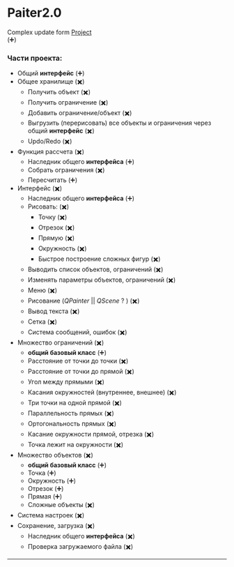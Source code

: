 # Paiter2.0
Complex update form [Project](https://github.com/109spbu2sem/Project)  
(:heavy_plus_sign:)
### Части проекта:
* Общий __интерфейс__ (:heavy_plus_sign:)
* Общее хранилище  (:heavy_multiplication_x:)
  * Получить объект (:heavy_multiplication_x:)
  * Получить ограничение (:heavy_multiplication_x:)
  * Добавить ограничение/объект (:heavy_multiplication_x:)
  * Выгрузить (перерисовать) все объекты и ограничения через общий __интерфейс__ (:heavy_multiplication_x:)
  * Updo/Redo (:heavy_multiplication_x:)
* Функция рассчета (:heavy_multiplication_x:)
  * Наследник общего __интерфейса__ (:heavy_plus_sign:)
  * Собрать ограничения (:heavy_multiplication_x:)
  * Пересчитать (:heavy_plus_sign:)
* Интерфейс (:heavy_multiplication_x:)
    * Наследник общего __интерфейса__ (:heavy_plus_sign:)
    * Рисовать: (:heavy_multiplication_x:)
        * Точку (:heavy_multiplication_x:)
        * Отрезок (:heavy_multiplication_x:)
        * Прямую (:heavy_multiplication_x:)
        * Окружность (:heavy_multiplication_x:)
        * Быстрое построение сложных фигур (:heavy_multiplication_x:)
    * Выводить список объектов, ограничений (:heavy_multiplication_x:)
    * Изменять параметры объектов, ограничений (:heavy_multiplication_x:)
    * Меню (:heavy_multiplication_x:)
    * Рисование (_QPainter_ || _QScene_ ? ) (:heavy_multiplication_x:)
    * Вывод текста (:heavy_multiplication_x:)
    * Сетка (:heavy_multiplication_x:)
    * Система сообщений, ошибок (:heavy_multiplication_x:)
* Множество ограничений (:heavy_multiplication_x:)
    * __общий базовый класс__ (:heavy_plus_sign:)
    * Расстояние от точки до точки (:heavy_multiplication_x:)
    * Расстояние от точки до прямой (:heavy_multiplication_x:)
    * Угол между прямыми (:heavy_multiplication_x:)
    * Касания окружностей (внутреннее, внешнее) (:heavy_multiplication_x:)
    * Три точки на одной прямой (:heavy_multiplication_x:)
    * Параллельность прямых (:heavy_multiplication_x:)
    * Ортогональность прямых (:heavy_multiplication_x:)
    * Касание окружности прямой, отрезка (:heavy_multiplication_x:)
    * Точка лежит на окружности (:heavy_multiplication_x:)
* Множество объектов (:heavy_multiplication_x:)
    * __общий базовый класс__ (:heavy_plus_sign:)
    * Точка (:heavy_plus_sign:)
    * Окружность (:heavy_plus_sign:)
    * Отрезок (:heavy_plus_sign:)
    * Прямая (:heavy_plus_sign:)
    * Сложные объекты (:heavy_multiplication_x:)
* Система настроек (:heavy_multiplication_x:)
* Сохранение, загрузка (:heavy_multiplication_x:)
    * Наследник общего __интерфейса__ (:heavy_multiplication_x:)
    * Проверка загружаемого файла (:heavy_multiplication_x:)
    
---

